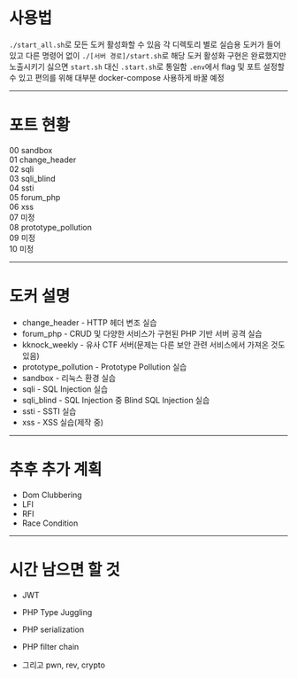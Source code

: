 # 사용법
`./start_all.sh`로 모든 도커 활성화할 수 있음
각 디렉토리 별로 실습용 도커가 들어있고 다른 명령어 없이 `./[서버 경로]/start.sh`로 해당 도커 활성화
구현은 완료했지만 노출시키기 싫으면 `start.sh` 대신 `.start.sh`로 통일함
`.env`에서 flag 및 포트 설정할 수 있고 편의를 위해 대부분 docker-compose 사용하게 바꿀 예정 


---
# 포트 현황
00  sandbox  
01  change_header  
02  sqli  
03  sqli_blind  
04  ssti  
05  forum_php  
06  xss  
07  미정  
08  prototype_pollution  
09  미정  
10  미정  


---
# 도커 설명
- change_header - HTTP 헤더 변조 실습
- forum_php - CRUD 및 다양한 서비스가 구현된 PHP 기반 서버 공격 실습
- kknock_weekly - 유사 CTF 서버(문제는 다른 보안 관련 서비스에서 가져온 것도 있음)
- prototype_pollution - Prototype Pollution 실습
- sandbox - 리눅스 환경 실습
- sqli - SQL Injection 실습
- sqli_blind - SQL Injection 중 Blind SQL Injection 실습
- ssti - SSTI 실습
- xss - XSS 실습(제작 중)


---
# 추후 추가 계획
- Dom Clubbering
- LFI
- RFI
- Race Condition


---
# 시간 남으면 할 것
- JWT
- PHP Type Juggling
- PHP serialization
- PHP filter chain

- 그리고 pwn, rev, crypto
